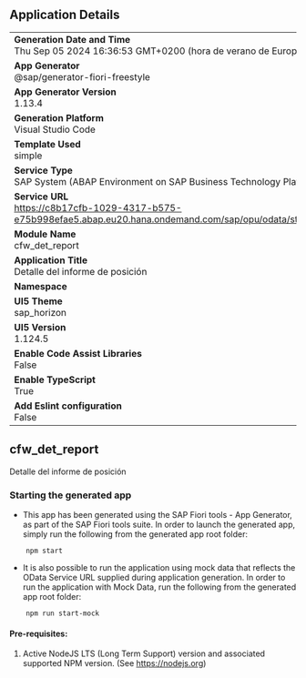 ## Application Details
|               |
| ------------- |
|**Generation Date and Time**<br>Thu Sep 05 2024 16:36:53 GMT+0200 (hora de verano de Europa central)|
|**App Generator**<br>@sap/generator-fiori-freestyle|
|**App Generator Version**<br>1.13.4|
|**Generation Platform**<br>Visual Studio Code|
|**Template Used**<br>simple|
|**Service Type**<br>SAP System (ABAP Environment on SAP Business Technology Platform)|
|**Service URL**<br>https://c8b17cfb-1029-4317-b575-e75b998efae5.abap.eu20.hana.ondemand.com/sap/opu/odata/strcm/UI_CASH_FLOW_DET_O2
|**Module Name**<br>cfw_det_report|
|**Application Title**<br>Detalle del informe de posición|
|**Namespace**<br>|
|**UI5 Theme**<br>sap_horizon|
|**UI5 Version**<br>1.124.5|
|**Enable Code Assist Libraries**<br>False|
|**Enable TypeScript**<br>True|
|**Add Eslint configuration**<br>False|

## cfw_det_report

Detalle del informe de posición

### Starting the generated app

-   This app has been generated using the SAP Fiori tools - App Generator, as part of the SAP Fiori tools suite.  In order to launch the generated app, simply run the following from the generated app root folder:

```
    npm start
```

- It is also possible to run the application using mock data that reflects the OData Service URL supplied during application generation.  In order to run the application with Mock Data, run the following from the generated app root folder:

```
    npm run start-mock
```

#### Pre-requisites:

1. Active NodeJS LTS (Long Term Support) version and associated supported NPM version.  (See https://nodejs.org)


